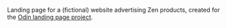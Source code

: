Landing page for a (fictional) website advertising Zen products, created for the [Odin landing page project](https://www.theodinproject.com/lessons/foundations-landing-page).